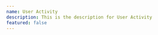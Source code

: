 ```yaml
---
name: User Activity
description: This is the description for User Activity
featured: false
---
```

